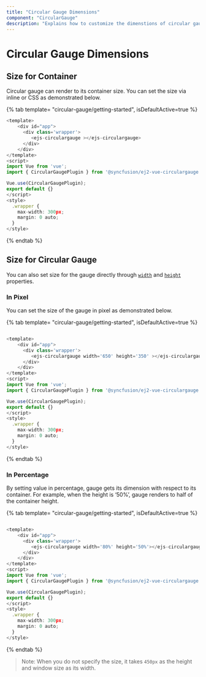 ```yaml
---
title: "Circular Gauge Dimensions"
component: "CircularGauge"
description: "Explains how to customize the dimenstions of circular gauge"
---
```


# Circular Gauge Dimensions

## Size for Container

Circular gauge can render to its container size. You can set the size via inline or CSS as demonstrated below.

{% tab template= "circular-gauge/getting-started", isDefaultActive=true %}

```typescript
<template>
    <div id="app">
      <div class='wrapper'>
         <ejs-circulargauge ></ejs-circulargauge>
      </div>
    </div>
</template>
<script>
import Vue from 'vue';
import { CircularGaugePlugin } from '@syncfusion/ej2-vue-circulargauge';

Vue.use(CircularGaugePlugin);
export default {}
</script>
<style>
  .wrapper {
    max-width: 300px;
    margin: 0 auto;
  }
</style>

```

{% endtab %}
<!-- markdownlint-disable MD036 -->

## Size for Circular Gauge

<!-- markdownlint-disable MD036 -->

You can also set size for the gauge directly through [`width`](../api/circular-gauge/#width-string) and [`height`](../api/circular-gauge/#height-string) properties.

### In Pixel

You can set the size of the gauge in pixel as demonstrated below.

{% tab template= "circular-gauge/getting-started", isDefaultActive=true %}

```typescript

<template>
    <div id="app">
      <div class='wrapper'>
         <ejs-circulargauge width='650' height='350' ></ejs-circulargauge>
      </div>
    </div>
</template>
<script>
import Vue from 'vue';
import { CircularGaugePlugin } from '@syncfusion/ej2-vue-circulargauge';

Vue.use(CircularGaugePlugin);
export default {}
</script>
<style>
  .wrapper {
    max-width: 300px;
    margin: 0 auto;
  }
</style>

```

{% endtab %}

### In Percentage

By setting value in percentage, gauge gets its dimension with respect to its container. For example, when
the height is ‘50%’, gauge renders to half of the container height.

{% tab template= "circular-gauge/getting-started", isDefaultActive=true %}

```typescript

<template>
    <div id="app">
      <div class='wrapper'>
         <ejs-circulargauge width='80%' height='50%'></ejs-circulargauge>
      </div>
    </div>
</template>
<script>
import Vue from 'vue';
import { CircularGaugePlugin } from '@syncfusion/ej2-vue-circulargauge';

Vue.use(CircularGaugePlugin);
export default {}
</script>
<style>
  .wrapper {
    max-width: 300px;
    margin: 0 auto;
  }
</style>

```

{% endtab %}

>Note: When you do not specify the size, it takes `450px` as the height and window size as its width.
